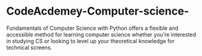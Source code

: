 # CodeAcdemey-Computer-science-
Fundamentals of Computer Science with Python offers a flexible and accessible method for learning computer science whether you’re interested in studying CS or looking to level up your theoretical knowledge for technical screens.
